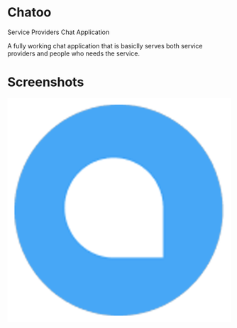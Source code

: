 # Chatoo
Service Providers Chat Application

A fully working chat application that is basiclly serves both service providers and people who needs the service.

# Screenshots
<img src="client/src/assets/ChatooIcon.png">